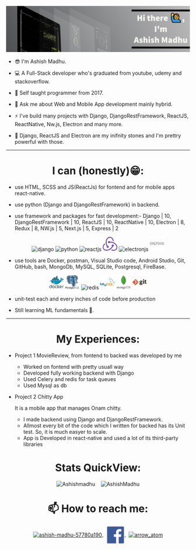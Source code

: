 <img src="https://github.com/AshishMadhu/AshishMadhu/blob/main/My%20Post.png" alt="My banner"/>


- 😎 I'm Ashish Madhu.

- 💻 A Full-Stack developer who's graduated from youtube, udemy and stackoverflow.

- 🌭 Self taught programmer from 2017.

- 💬 Ask me about Web and Mobile App development mainly hybrid.

- ⚡ I've build many projects with Django, DjangoRestFramework, ReactJS, ReactNative, Nw.js, Electron and many more.

- 💎 Django, ReactJS and Electron are my inifnity stones and I'm prettry powerful with those.

<hr>

<h1 align="center">I can (honestly)😁: </h1>

- use HTML, SCSS and JS(ReactJs) for fontend and for mobile apps react-native.

- use  python (Django and DjangoRestFramework) in backend.

- use framework and packages for fast development:- Django | 10, DjangoRestFramework | 10, ReactJS | 10, ReactNative | 10, Electron | 8, Redux | 8, NW.js | 5, Next.js | 5, Express | 2
<p align="center">
  <img src="https://devicons.github.io/devicon/devicon.git/icons/django/django-original.svg" alt="django" height="40"/>
  <img src="https://devicons.github.io/devicon/devicon.git/icons/python/python-original.svg" alt="python" height="40"/> 
  <img src="https://cdn.rawgit.com/konpa/devicon/master/icons/react/react-original.svg" alt="reactjs" height="40"/> 
  <img src="https://github.com/devicons/devicon/blob/master/icons/redux/redux-original.svg" alt="redux" height="40"/> 
  <img src="https://cdn.rawgit.com/konpa/devicon/master/icons/atom/atom-original.svg" alt="electronjs" height="40"/> 
  <img src="https://github.com/devicons/devicon/blob/master/icons/express/express-original-wordmark.svg" alt="express" height="40"/> 
</p>

- use tools are Docker, postman, Visual Studio code, Android Studio, Git, GitHub, bash, MongoDb, MySQL, SQLite, Postgresql, FireBase.
<p align="center">
  <img src="https://github.com/devicons/devicon/blob/master/icons/docker/docker-original-wordmark.svg" alt="docker" height="40"/>
  <img src="https://github.com/devicons/devicon/blob/master/icons/postgresql/postgresql-original-wordmark.svg" alt="postgresql" height="40"/> 
  <img src="https://cdn.rawgit.com/konpa/devicon/master/icons/redis/redis-plain.svg" alt="redis" height="40"/>  
  <img src="https://github.com/devicons/devicon/blob/master/icons/mysql/mysql-original-wordmark.svg" alt="mysql" height="40"/>  
  <img src="https://github.com/devicons/devicon/blob/master/icons/mongodb/mongodb-original-wordmark.svg" alt="mongodb" height="40"/> 
  <img src="https://github.com/devicons/devicon/blob/master/icons/git/git-original-wordmark.svg" alt="git" height="40"/> 
</p>

- unit-test each and every inches of code before production 

- Still learning ML fundamentals 🤔.

<hr>

<h1 align="center">My Experiences: </h1>

- Project 1 MovieReview, from fontend to backed was developed by me

  - Worked on fontend with pretty usuall way
  - Developed fully working backend with Django
  - Used Celery and redis for task queues
  - Used Mysql as db

- Project 2 Chitty App
    
    It is a mobile app that manages Onam chitty.
    
    - I made backend using Django and DjangoRestFramework.
    - Allmost every bit of the code which I written for backed has its Unit test. So, it is much easyer to scale.
    - App is Developed in react-native and used a lot of its third-party libraries
    
<h1 align="center">Stats QuickView: </h1>
<div align="center">
    <img src="https://github-readme-stats.vercel.app/api/top-langs/?username=AshishMadhu&layout=compact" alt="Ashishmadhu" />
    &nbsp;&nbsp;
    <img src="https://github-readme-stats.vercel.app/api?username=AshishMadhu&show_icons=true" alt="AshishMadhu" />
</div>

<h1 align="center">📫 How to reach me: </h1>


<p align="center">
  <a href="https://www.linkedin.com/in/ashish-madhu-57780a190/" target="_blank">
    <img align="center" src="https://www.vectorlogo.zone/logos/linkedin/linkedin-icon.svg" alt="ashish-madhu-57780a190" height="50" />
  </a>
  &nbsp;
  <a href="https://www.facebook.com/ashish.madhu.73/" target="_blank">
     <img align="center" src="https://github.com/devicons/devicon/blob/master/icons/facebook/facebook-original.svg" alt="ashish.madhu.73" height="50" />
  </a>
  &nbsp;
  <a href="https://www.instagram.com/arrow_atom/" target="_blank">
     <img align="center" src="https://www.vectorlogo.zone/logos/instagram/instagram-icon.svg" alt="arrow_atom" height="50" />
  </a>
</p>


<!--
**AshishMadhu/AshishMadhu** is a ✨ _special_ ✨ repository because its `README.md` (this file) appears on your GitHub profile.

Here are some ideas to get you started:

- 🔭 I’m currently working on ...
- 🌱 I’m currently learning ...
- 👯 I’m looking to collaborate on ...
- 🤔 I’m looking for help with ...
- 💬 Ask me about ...
- 📫 How to reach me: ...
- 😄 Pronouns: ...
- ⚡ Fun fact: ...
-->
